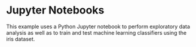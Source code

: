 # Jupyter Notebooks

This example uses a Python Jupyter notebook to perform exploratory data analysis as well as to train and test machine learning classifiers using the iris dataset.
